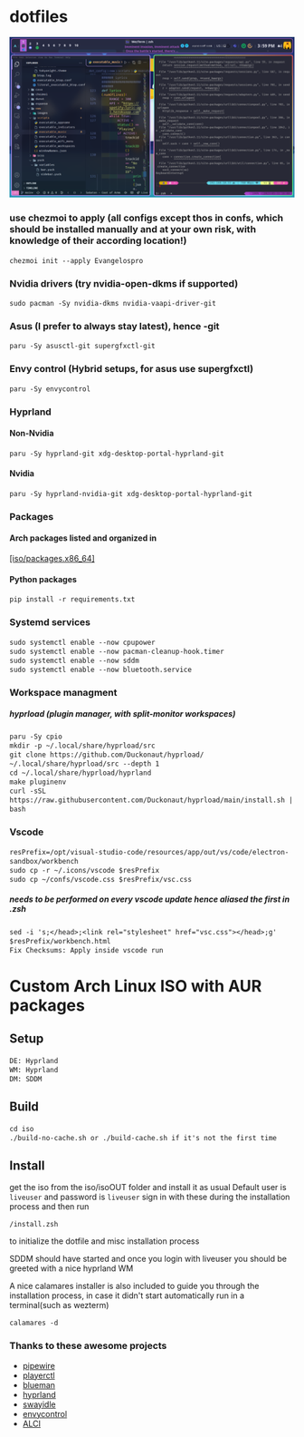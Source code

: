 # dotfiles 

![Hyprland](/hyprland.png)


### use chezmoi to apply (all configs except thos in confs, which should be installed manually and at your own risk, with knowledge of their according location!)
```
chezmoi init --apply Evangelospro
```

### Nvidia drivers (try nvidia-open-dkms if supported)
```
sudo pacman -Sy nvidia-dkms nvidia-vaapi-driver-git
```

### Asus (I prefer to always stay latest), hence -git
```
paru -Sy asusctl-git supergfxctl-git
```

### Envy control (Hybrid setups, for asus use supergfxctl)
```
paru -Sy envycontrol
```

### Hyprland
#### Non-Nvidia
```
paru -Sy hyprland-git xdg-desktop-portal-hyprland-git
```
#### Nvidia
```
paru -Sy hyprland-nvidia-git xdg-desktop-portal-hyprland-git
```

### Packages
#### Arch packages listed and organized in
[[iso/packages.x86_64]](packages)
#### Python packages
```
pip install -r requirements.txt
```

### Systemd services
```
sudo systemctl enable --now cpupower
sudo systemctl enable --now pacman-cleanup-hook.timer
sudo systemctl enable --now sddm
sudo systemctl enable --now bluetooth.service
```

### Workspace managment

##### hyprload (plugin manager, with split-monitor workspaces)
```
paru -Sy cpio
mkdir -p ~/.local/share/hyprload/src
git clone https://github.com/Duckonaut/hyprload/ ~/.local/share/hyprload/src --depth 1
cd ~/.local/share/hyprload/hyprland
make pluginenv
curl -sSL https://raw.githubusercontent.com/Duckonaut/hyprload/main/install.sh | bash
```

### Vscode
```
resPrefix=/opt/visual-studio-code/resources/app/out/vs/code/electron-sandbox/workbench
sudo cp -r ~/.icons/vscode $resPrefix
sudo cp ~/confs/vscode.css $resPrefix/vsc.css
```
##### needs to be performed on every vscode update hence aliased the first in .zsh
```
sed -i 's;</head>;<link rel="stylesheet" href="vsc.css"></head>;g' $resPrefix/workbench.html
Fix Checksums: Apply inside vscode run
```

# Custom Arch Linux ISO with AUR packages
## Setup
```
DE: Hyprland
WM: Hyprland
DM: SDDM
```
## Build
```
cd iso
./build-no-cache.sh or ./build-cache.sh if it's not the first time
```
## Install
get the iso from the iso/isoOUT folder and install it as usual
Default user is `liveuser` and password is `liveuser` sign in with these during the installation process and then run
```
/install.zsh
```
to initialize the dotfile and misc installation process

SDDM should have started and once you login with liveuser you should be greeted with a nice hyprland WM

A nice calamares installer is also included to guide you through the installation process, in case it didn't start automatically run in a terminal(such as wezterm)
```
calamares -d
```


### Thanks to these awesome projects
* [pipewire](https://archlinux.org/packages/extra/x86_64/pipewire/)
* [playerctl](https://www.archlinux.org/packages/extra/x86_64/playerctl/)
* [blueman](https://archlinux.org/packages/extra/x86_64/blueman/)
* [hyprland](https://aur.archlinux.org/packages/hyprland-git/)
* [swayidle](https://archlinux.org/packages/extra/x86_64/swayidle/)
* [envycontrol](https://github.com/bayasdev/envycontrol)
* [ALCI](https://alci.online/)